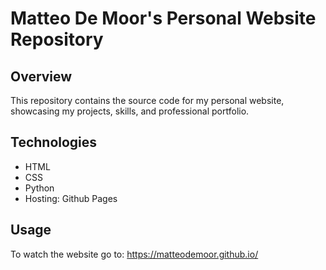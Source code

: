 # Matteo De Moor's Personal Website Repository

## Overview
This repository contains the source code for my personal website, showcasing my projects, skills, and professional portfolio.

## Technologies
- HTML
- CSS
- Python
- Hosting: Github Pages

## Usage
To watch the website go to: https://matteodemoor.github.io/
